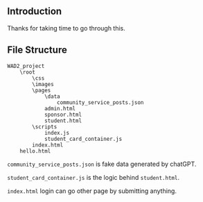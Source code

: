 ## Introduction
Thanks for taking time to go through this. 


## File Structure 
```
WAD2_project
	\root
		\css
		\images
		\pages
			\data
				community_service_posts.json
			admin.html
			sponsor.html
			student.html
		\scripts
			index.js
			student_card_container.js
		index.html
	hello.html
```

`community_service_posts.json` is fake data generated by chatGPT.

`student_card_container.js` is the logic behind `student.html`.

`index.html` login can go other page by submitting anything.
